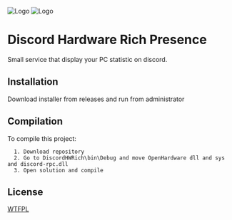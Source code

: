 ![Logo](https://github.com/Xottabich0/DiscordHWRich/blob/main/logo2.png?raw=true)
![Logo](https://github.com/Xottabich0/DiscordHWRich/blob/main/logo.png?raw=true)
# Discord Hardware Rich Presence

Small service that display your PC statistic on discord.



## Installation

Download installer from releases and run from administrator

    
## Compilation

To compile this project:
```
  1. Download repository
  2. Go to DiscordHWRich\bin\Debug and move OpenHardware dll and sys and discord-rpc.dll
  3. Open solution and compile
```


## License

[WTFPL](http://www.wtfpl.net/)

